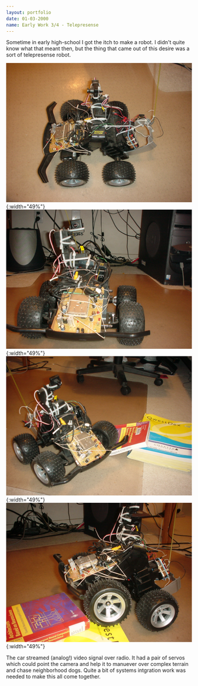 ```yaml
---
layout: portfolio
date: 01-03-2000
name: Early Work 3/4 - Telepresense
---
```


Sometime in early high-school I got the itch to make a robot.  I didn't quite
know what that meant then, but the thing that came out of this desire was a
sort of telepresense robot.

![alt text](/images/robocar_side.jpg "Robocar Side"){:width="49%"}
![alt text](/images/robocar_front.jpg "Robocar Front"){:width="49%"}
![alt text](/images/robocar_isometric.jpg "Robocar Isometric"){:width="49%"}
![alt text](/images/robocar_climb.jpg "Robocar Climbing"){:width="49%"}

The car streamed (analog!) video signal over radio.  It had a pair of servos
which could point the camera and help it to manuever over complex terrain
and chase neighborhood dogs.  Quite a bit of systems intgration work was
needed to make this all come together.